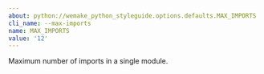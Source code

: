 ```yaml
---
about: python://wemake_python_styleguide.options.defaults.MAX_IMPORTS
cli_name: --max-imports
name: MAX_IMPORTS
value: '12'
---
```


Maximum number of imports in a single module.